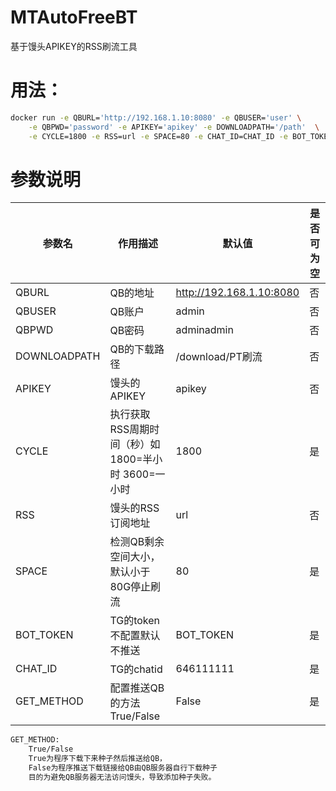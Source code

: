 # MTAutoFreeBT
基于馒头APIKEY的RSS刷流工具

# 用法：
```bash
docker run -e QBURL='http://192.168.1.10:8080' -e QBUSER='user' \
    -e QBPWD='password' -e APIKEY='apikey' -e DOWNLOADPATH='/path'  \
    -e CYCLE=1800 -e RSS=url -e SPACE=80 -e CHAT_ID=CHAT_ID -e BOT_TOKEN=BOT_TOKEN -e GET_METHOD=True shangling/mt-auto-free-to-qb:latest
```

# 参数说明

| 参数名          | 作用描述                              | 默认值                      | 是否可为空 |
|--------------|-----------------------------------|--------------------------|-------|
| QBURL        | QB的地址                             | http://192.168.1.10:8080 | 否     |
| QBUSER       | QB账户                              | admin                    | 否     |
| QBPWD        | QB密码                              | adminadmin               | 否     |
| DOWNLOADPATH | QB的下载路径                           | /download/PT刷流           | 否     |
| APIKEY       | 馒头的APIKEY                         | apikey                   | 否     |
| CYCLE        | 执行获取RSS周期时间（秒）如1800=半小时  3600=一小时 | 1800                     | 是     |
| RSS          | 馒头的RSS订阅地址                        | url                      | 否     |
| SPACE        | 检测QB剩余空间大小，默认小于80G停止刷流            | 80                       | 是     |
| BOT_TOKEN    | TG的token不配置默认不推送                  | BOT_TOKEN                | 是     |
| CHAT_ID      | TG的chatid                         | 646111111                | 是     |
| GET_METHOD   | 配置推送QB的方法   True/False            | False                    | 是     |

```bash
GET_METHOD:
    True/False
    True为程序下载下来种子然后推送给QB，
    False为程序推送下载链接给QB由QB服务器自行下载种子
    目的为避免QB服务器无法访问馒头，导致添加种子失败。
```